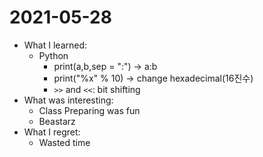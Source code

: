 # 2021-05-28

- What I learned: 
  - Python
    - print(a,b,sep = ":") -> a:b
    - print("%x" % 10) -> change hexadecimal(16진수)
    - `>>` and `<<`: bit shifting
- What was interesting: 
  - Class Preparing was fun
  - Beastarz
- What I regret:
  - Wasted time